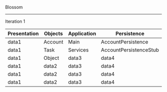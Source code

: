 Blossom
____
Iteration 1



| Presentation| Objects    | Application    |Persistence| Business  |
|-------|-------|-------|-------|-------|
| data1 | Account | Main | AccountPersistence | AccessAccount|
| data1 | Task | Services | AccountPersistenceStub | AccessPlant |
| data1 | Object | data3 | data4 | AccessTask |
| data1 | data2 | data3 | data4 | data5 |
| data1 | data2 | data3 | data4 | data5 |
| data1 | data2 | data3 | data4 | data5 |
